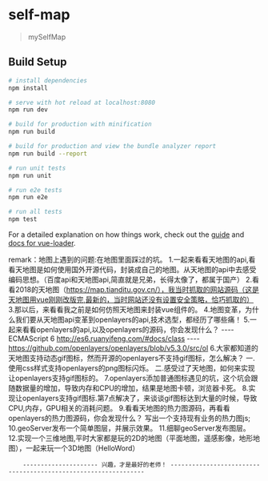 # self-map

> mySelfMap

## Build Setup

``` bash
# install dependencies
npm install

# serve with hot reload at localhost:8080
npm run dev

# build for production with minification
npm run build

# build for production and view the bundle analyzer report
npm run build --report

# run unit tests
npm run unit

# run e2e tests
npm run e2e

# run all tests
npm test
```

For a detailed explanation on how things work, check out the [guide](http://vuejs-templates.github.io/webpack/) and [docs for vue-loader](http://vuejs.github.io/vue-loader).

remark：地图上遇到的问题:在地图里面踩过的坑。
        1.一起来看看天地图的api,看看天地图是如何使用国外开源代码，封装成自己的地图。从天地图的api中去感受编码思想。（百度api和天地图api,简直就是兄弟，长得太像了，都属于国产）
        2.看看2018的天地图（https://map.tianditu.gov.cn/），我当时抓取的网站源码（这是天地图用vue刚刚改版完,最新的，当时网站还没有设置安全策略，恰巧抓取的）
        3.那以后，来看看我之前是如何仿照天地图来封装vue组件的。
        4.地图变革，为什么我们要从天地图api变革到openlayers的api,技术选型，都经历了哪些痛！
        5.一起来看看openlayers的api,以及openlayers的源码，你会发现什么？
          ---- ECMAScript 6 http://es6.ruanyifeng.com/#docs/class
          ---- https://github.com/openlayers/openlayers/blob/v5.3.0/src/ol
        6.大家都知道的天地图支持动态gif图标，然而开源的openlayers不支持gif图标，怎么解决？
            一.使用css样式支持openlayers的png图标闪烁。
            二.感受过了天地图，如何来实现让openlayers支持gif图标的。
        7.openlayers添加普通图标遇见的坑，这个坑会跟随数据量的增加，导致内存和CPU的增加，结果是地图卡顿，浏览器卡死。
        8.实现让openlayers支持gif图标.第7点解决了，来谈谈gif图标达到大量的时候，导致CPU,内存，GPU相关的消耗问题。
        9.看看天地图的热力图源码，再看看openlayers的热力图源码，你会发现什么？ 写出一个支持现有业务的热力图js;
        10.geoServer发布一个简单图层，并展示效果。
        11.细聊geoServer发布图层。
        12.实现一个三维地图,平时大家都是玩的2D的地图（平面地图，遥感影像，地形地图），一起来玩一个3D地图（HelloWord）

        --------------------- 兴趣，才是最好的老师！ ---------------------------------------------------------------
